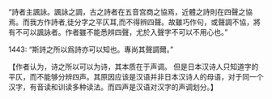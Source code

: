 “詩者主諷詠。諷詠之調，古之詩者在五音宫商之協焉，近體之詩則在四聲之協焉。而我方作詩者,徒分字之平仄耳,而不得辨四聲。故雖巧作句，或聲調不協，將有不可以諷詠者。作者雖不能悉辨四聲，尤於入聲字不可以不用心也。”

1443:
“斯詩之所以爲詩亦可以知也。專尚其聲調爾。”

【作者认为，诗之所以可以为诗，其本质在于声调。
但是日本汉诗人只知道字的平仄，而不能够分辨四声。其原因应该是汉语并非日本汉诗人的母语，对于同一个汉字，有音读和训读多种读法。而四声是汉语对汉字的声调划分。】
